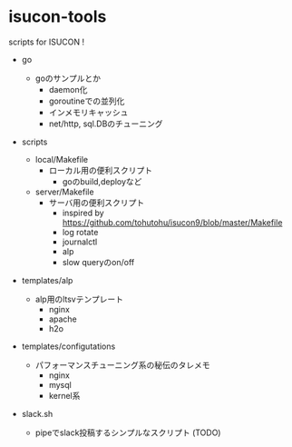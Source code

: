 # isucon-tools

scripts for ISUCON !

- go
  - goのサンプルとか
    - daemon化
    - goroutineでの並列化
    - インメモリキャッシュ
    - net/http, sql.DBのチューニング

- scripts
  - local/Makefile
    - ローカル用の便利スクリプト
      - goのbuild,deployなど
  - server/Makefile
    - サーバ用の便利スクリプト
      - inspired by https://github.com/tohutohu/isucon9/blob/master/Makefile
      - log rotate
      - journalctl
      - alp
      - slow queryのon/off

- templates/alp
  - alp用のltsvテンプレート
    - nginx
    - apache
    - h2o

- templates/configutations
  - パフォーマンスチューニング系の秘伝のタレメモ
    - nginx
    - mysql
    - kernel系

- slack.sh
  - pipeでslack投稿するシンプルなスクリプト (TODO)
